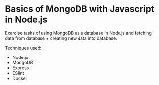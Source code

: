 # Basics of MongoDB with Javascript in Node.js

Exercise tasks of using MongoDB as a database in Node.js and fetching data from database + creating new data into database.

Techniques used:

- Node.js
- MongoDB
- Express
- ESlint
- Docker